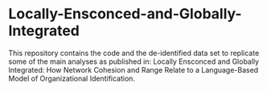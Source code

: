 # Locally-Ensconced-and-Globally-Integrated

This repository contains the code and the de-identified data set to replicate some of the main analyses as published in:
Locally Ensconced and Globally Integrated: How Network Cohesion and Range Relate to a Language-Based Model of Organizational Identification.
